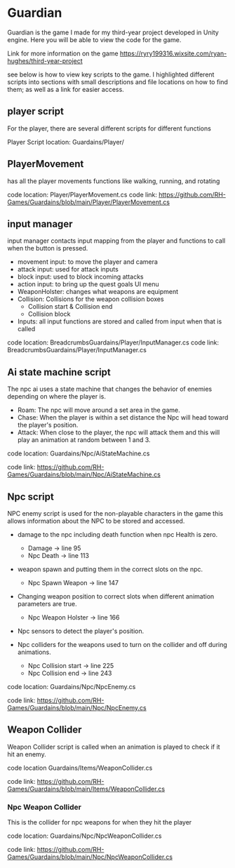 # Guardian
Guardian is the game I made for my third-year project developed in Unity engine.
Here you will be able to view the code for the game. 

Link for  more information on the game 
https://ryry199316.wixsite.com/ryan-hughes/third-year-project

see below is how to view key scripts to the game.
I highlighted different scripts into sections with small descriptions and file locations on how to find them; as well as a link for easier access.

## player script

For the player, there are several different scripts for different functions

Player Script location: Guardains/Player/

## PlayerMovement
has all the player movements functions like walking, running, and rotating

code location: Player/PlayerMovement.cs
code link: https://github.com/RH-Games/Guardains/blob/main/Player/PlayerMovement.cs

## input manager

input manager contacts input mapping from the player and functions to call when the button is pressed. 
- movement input: to move the player and camera
- attack input: used for attack inputs
- block input: used to block incoming attacks
- action input: to bring up the quest goals UI menu
- WeaponHolster: changes what weapons are equipment
- Collision: Collisions for the weapon collision boxes
  - Collision start & Collision end
  - Collision block
- Inputs: all input functions are stored and called from input when that is called
      

code location: BreadcrumbsGuardains/Player/InputManager.cs
code link: BreadcrumbsGuardains/Player/InputManager.cs

## Ai state machine script
The npc ai uses a state machine that changes the behavior of enemies depending on where the player is. 

- Roam: The npc will move around a set area in the game.
- Chase: When the player is within a set distance the Npc will head toward the player's position.
- Attack: When close to the player, the npc will attack them and this will play an animation at random between 1 and 3. 

code location: Guardains/Npc/AiStateMachine.cs

code link: https://github.com/RH-Games/Guardains/blob/main/Npc/AiStateMachine.cs

## Npc script

NPC enemy script is used for the non-playable characters in the game this allows information about the NPC to be stored and accessed.

- damage to the npc including death function when npc Health is zero.
  - Damage -> line 95
  - Npc Death -> line 113
    
- weapon spawn and putting them in the correct slots on the npc.
  - Npc Spawn Weapon -> line 147
    
- Changing weapon position to correct slots when different animation parameters are true.
    - Npc Weapon Holster -> line 166
      
- Npc sensors to detect the player's position.

- Npc colliders for the weapons used to turn on the collider and off during animations.
  - Npc Collision start -> line 225
  - Npc Collision end -> line 243

code location: Guardains/Npc/NpcEnemy.cs

code link: https://github.com/RH-Games/Guardains/blob/main/Npc/NpcEnemy.cs

## Weapon Collider

Weapon Collider script is called when an animation is played to check if it hit an enemy. 

code location Guardains/Items/WeaponCollider.cs

code link: https://github.com/RH-Games/Guardains/blob/main/Items/WeaponCollider.cs

### Npc Weapon Collider

This is the collider for npc weapons for when they hit the player

code location: Guardains/Npc/NpcWeaponCollider.cs

code link: https://github.com/RH-Games/Guardains/blob/main/Npc/NpcWeaponCollider.cs


